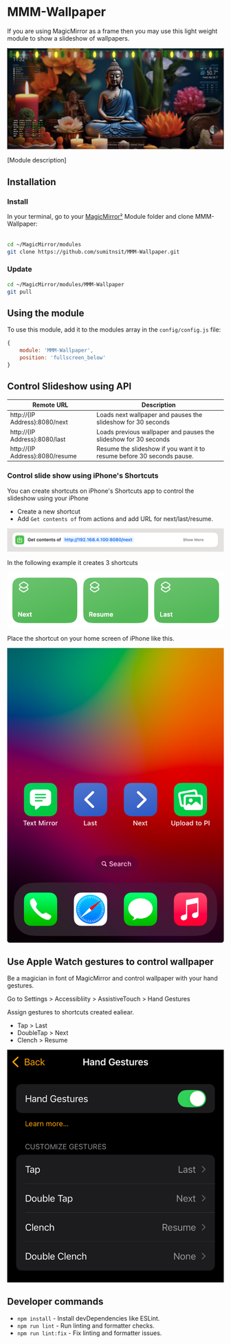 # MMM-Wallpaper

If you are using MagicMirror as a frame then you may use this light weight module to show a slideshow of wallpapers.

![Example of MMM-Wallpaper](./example.jpg)

[Module description]

## Installation

### Install

In your terminal, go to your [MagicMirror²][mm] Module folder and clone MMM-Wallpaper:

```bash

cd ~/MagicMirror/modules
git clone https://github.com/sumitnsit/MMM-Wallpaper.git
```

### Update

```bash
cd ~/MagicMirror/modules/MMM-Wallpaper
git pull
```

## Using the module

To use this module, add it to the modules array in the `config/config.js` file:

```js
{
    module: 'MMM-Wallpaper',
    position: 'fullscreen_below'
}
```

## Control Slideshow using API

Remote URL|Description
------|-----------
http://{IP Address}:8080/next| Loads next wallpaper and pauses the slideshow for 30 seconds
http://{IP Address}:8080/last| Loads previous wallpaper and pauses the slideshow for 30 seconds
http://{IP Address}:8080/resume | Resume the slideshow if you want it to resume before 30 seconds pause. 


### Control slide show using iPhone's Shortcuts

You can create shortcuts on iPhone's Shortcuts app to control the slideshow using your iPhone

- Create a new shortcut 
- Add `Get contents of` from actions and add URL for next/last/resume.

![Example of Shortcut](./shortcut.png)

In the following example it creates 3 shortcuts

![Example of Shortcuts](./shortcuts.png)

Place the shortcut on your home screen of iPhone like this.


![Example of iphone](./iphone.jpeg)

## Use Apple Watch gestures to control wallpaper

Be a magician in font of MagicMirror and control wallpaper with your hand gestures.

Go to Settings > Accessibliity > AssistiveTouch > Hand Gestures 

Assign gestures to shortcuts created ealiear.

- Tap > Last
- DoubleTap > Next
- Clench > Resume

![Example of watch](./watch.jpeg)

## Developer commands

- `npm install` - Install devDependencies like ESLint.
- `npm run lint` - Run linting and formatter checks.
- `npm run lint:fix` - Fix linting and formatter issues.

[mm]: https://github.com/MagicMirrorOrg/MagicMirror
